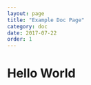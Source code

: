 ```yaml
---
layout: page
title: "Example Doc Page"
category: doc
date: 2017-07-22 
order: 1
---
```


# Hello World